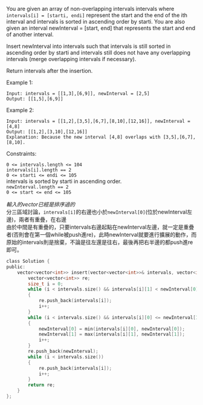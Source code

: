 You are given an array of non-overlapping intervals intervals where ``intervals[i] = [starti, endi]`` represent the start and the end of the ith interval and intervals is sorted in ascending order by starti. You are also given an interval newInterval = [start, end] that represents the start and end of another interval.

Insert newInterval into intervals such that intervals is still sorted in ascending order by starti and intervals still does not have any overlapping intervals (merge overlapping intervals if necessary).

Return intervals after the insertion.

 

Example 1:
```
Input: intervals = [[1,3],[6,9]], newInterval = [2,5]
Output: [[1,5],[6,9]]
```
Example 2:
```
Input: intervals = [[1,2],[3,5],[6,7],[8,10],[12,16]], newInterval = [4,8]
Output: [[1,2],[3,10],[12,16]]
Explanation: Because the new interval [4,8] overlaps with [3,5],[6,7],[8,10].
 ```

Constraints:  
 
``0 <= intervals.length <= 104``  
``intervals[i].length == 2``    
``0 <= starti <= endi <= 105``  
intervals is sorted by starti in ascending order.  
``newInterval.length == 2``  
``0 <= start <= end <= 105``  
  
*輸入的vector已經是排序過的*  
分三區域討論，``intervals[i]``的右邊也小於``newInterval[0]``(位於newInterval左邊)，兩者有重疊，在右邊  
由於中間是有重疊的，只要intervals右邊起點在newInterval左邊，就一定是重疊者(否則會在第一個while被push進re)，此時newInterval就要進行擴展的動作，而原始的intervals則是捨棄，不論是往左還是往右，最後再把右半邊的都push進re即可。
```c
class Solution {
public:
    vector<vector<int>> insert(vector<vector<int>>& intervals, vector<int>& newInterval) {
        vector<vector<int>> re;
        size_t i = 0;
        while (i < intervals.size() && intervals[i][1] < newInterval[0])
        {
            re.push_back(intervals[i]);
            i++;
        }
        while (i < intervals.size() && intervals[i][0] <= newInterval[1])
        {
            newInterval[0] = min(intervals[i][0], newInterval[0]);
            newInterval[1] = max(intervals[i][1], newInterval[1]);
            i++;
        }
        re.push_back(newInterval);
        while (i < intervals.size())
        {
            re.push_back(intervals[i]);
            i++;
        }
        return re;
    }
};
```

